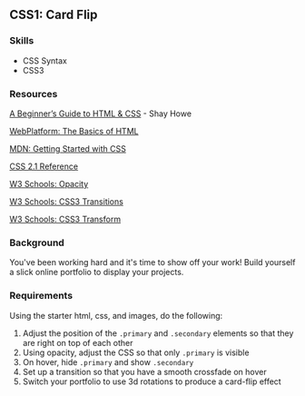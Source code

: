 ## CSS1: Card Flip

### Skills

- CSS Syntax
- CSS3

### Resources

[A Beginner’s Guide to HTML & CSS](http://learn.shayhowe.com/html-css/) - Shay Howe

[WebPlatform: The Basics of HTML](http://docs.webplatform.org/wiki/guides/the_basics_of_html)

[MDN: Getting Started with CSS](https://developer.mozilla.org/en-US/docs/Web/Guide/CSS/Getting_started?redirectlocale=en-US&redirectslug=CSS%2FGetting_Started)

[CSS 2.1 Reference](http://culturedcode.com/css/reference.html)

[W3 Schools: Opacity](http://www.w3schools.com/css/css_image_transparency.asp)

[W3 Schools: CSS3 Transitions](http://www.w3schools.com/css3/css3_transitions.asp)

[W3 Schools: CSS3 Transform](http://www.w3schools.com/cssref/css3_pr_transform.asp)

### Background

You've been working hard and it's time to show off your work! Build yourself a slick online portfolio to display your projects.

### Requirements

Using the starter html, css, and images, do the following:

1. Adjust the position of the `.primary` and `.secondary` elements so that they are right on top of each other
1. Using opacity, adjust the CSS so that only `.primary` is visible
1. On hover, hide `.primary` and show `.secondary`
1. Set up a transition so that you have a smooth crossfade on hover
1. Switch your portfolio to use 3d rotations to produce a card-flip effect